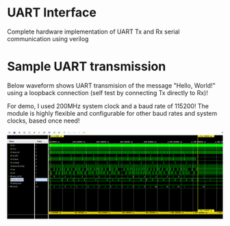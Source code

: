 # UART Interface
Complete hardware implementation of UART Tx and Rx serial communication using verilog

# Sample UART transmission 
Below waveform shows UART transmision of the message "Hello, World!" using a loopback connection (self test by connecting Tx directly to Rx)! 

For demo, I used 200MHz system clock and a baud rate of 115200! The module is highly flexible and configurable for other baud rates and system clocks, based once need!

![Waveform showing UART communication](images/waveform.png)
